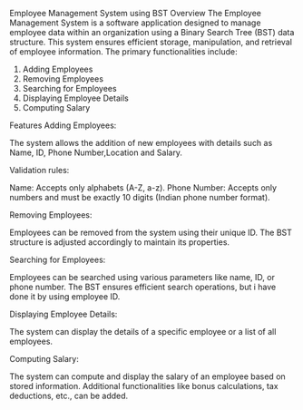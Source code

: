 Employee Management System using BST
Overview
The Employee Management System is a software application designed to manage employee data within an organization using a Binary Search Tree (BST) data structure. This system ensures efficient storage, manipulation, and retrieval of employee information. The primary functionalities include:

1. Adding Employees
2. Removing Employees
3. Searching for Employees
4. Displaying Employee Details
5. Computing Salary

Features
Adding Employees:

The system allows the addition of new employees with details such as Name, ID, Phone Number,Location and Salary.

Validation rules:

Name: Accepts only alphabets (A-Z, a-z).
Phone Number: Accepts only numbers and must be exactly 10 digits (Indian phone number format).

Removing Employees:

Employees can be removed from the system using their unique ID.
The BST structure is adjusted accordingly to maintain its properties.

Searching for Employees:

Employees can be searched using various parameters like name, ID, or phone number.
The BST ensures efficient search operations, but i have done it by using employee ID.

Displaying Employee Details:

The system can display the details of a specific employee or a list of all employees.

Computing Salary:

The system can compute and display the salary of an employee based on stored information.
Additional functionalities like bonus calculations, tax deductions, etc., can be added.
